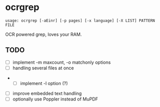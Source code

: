 # ocrgrep

`usage: ocrgrep [-aEinr] [-p pages] [-x language] [-X LIST] PATTERN FILE`

OCR powered grep, loves your RAM.

TODO
----
- [ ] implement -m maxcount, -o matchonly options
- [ ] handling several files at once
- - [ ] implement -l option (?)
- [ ] improve embedded text handling
- [ ] optionally use Poppler instead of MuPDF
